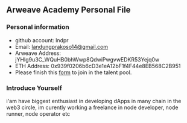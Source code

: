 ## Arweave Academy Personal File

### Personal information

- github account: lndpr
- Email: landungprakoso14@gmail.com
- Arweave Address: jYHIg9u3C_WQuHB0bhWwp8QdwiPwgvwEDKR53Yejq0w
- ETH Address: 0x939f0206b6cD3e1eA12bF1f4F44e8EB568C2B951
- Please finish this [form](https://docs.google.com/forms/d/e/1FAIpQLSfWA5fIIcBgmRppm3jNz5vmf9Mai_QMVil-2pO4r7YKn_Zhtw/viewform?usp=sf_link) to join in the talent pool.

### Introduce Yourself
 i'am have biggest enthusiast in developing dApps in many chain in the web3 circle, im curently working a freelance in node developer, node runner, node operator etc
